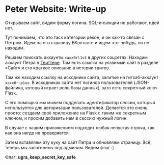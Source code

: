 # Peter Website: Write-up

Открываем сайт, видим форму логина. SQL-инъекции не работают, идей нет.

Тут понимаем, что это таск категории рекон, и он как-то связан с Петром.
Идем на его страницу ВКонтакте и ищем что-нибудь, но не находим.

Решаем поискать аккаунты `xaxx0rl1v3` в других соцсетях. Находим аккаунт
Петра в [Твиттере](https://twitter.com/xaxx0rl1v3). Там есть ссылка на 
уязвимый сайт в разделе «Сайт» и его краткое описание в истории твитов.

Там же находим ссылку на исходники сайта, залитые на гитхаб-аккаунт 
`xaxx0r-p1us`. В исходниках сайта нет логинов пользователей (JSON-файлика,
который играет роль базы данных), зато есть секретный ключ Flask.

С его помощью мы можем подделать идентификатор сессии, который используется
для авторизации пользователей. Делается это очень просто: создаем своё приложение
на Flask с таким же секретным ключом, и просим добавить нам в сессию нужный логин.

В случае с нашим приложением подходит любая непустая строка, так как она нигде не 
проверяется.

Затем вставляем эту куку на сайт Петра и обновляем страницу. Всё, теперь мы залогинены
под админом. Видим флаг :)

Флаг: **ugra_keep_secret_key_safe**